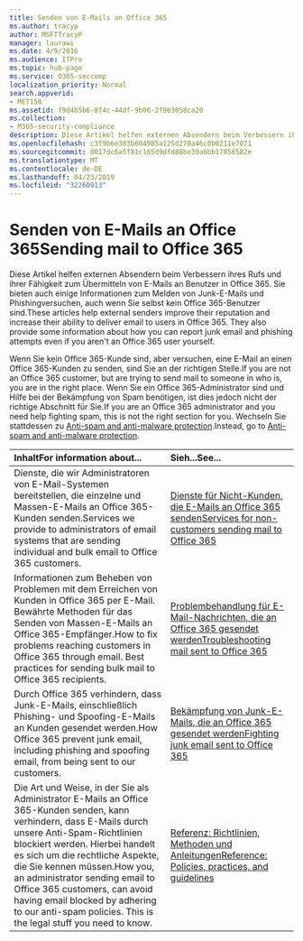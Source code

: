 ```yaml
---
title: Senden von E-Mails an Office 365
ms.author: tracyp
author: MSFTTracyP
manager: laurawi
ms.date: 4/9/2016
ms.audience: ITPro
ms.topic: hub-page
ms.service: O365-seccomp
localization_priority: Normal
search.appverid:
- MET150
ms.assetid: f9d4b5b6-8f4c-44df-9b06-2f9b3058ca20
ms.collection:
- M365-security-compliance
description: Diese Artikel helfen externen Absendern beim Verbessern ihres Rufs und ihrer Fähigkeit zum Übermitteln von E-Mails an Benutzer in Office 365. Sie bieten auch einige Informationen zum Melden von Junk-E-Mails und Phishingversuchen, auch wenn Sie selbst kein Office 365-Benutzer sind.
ms.openlocfilehash: c3f9b6e383b604985a125d270a46c0b0211e7071
ms.sourcegitcommit: 0017dc6a5f81c165d9dfd88be39a6bb17856582e
ms.translationtype: MT
ms.contentlocale: de-DE
ms.lasthandoff: 04/23/2019
ms.locfileid: "32260913"
---
```

# <a name="sending-mail-to-office-365"></a><span data-ttu-id="bd74e-104">Senden von E-Mails an Office 365</span><span class="sxs-lookup"><span data-stu-id="bd74e-104">Sending mail to Office 365</span></span>

<span data-ttu-id="bd74e-p102">Diese Artikel helfen externen Absendern beim Verbessern ihres Rufs und ihrer Fähigkeit zum Übermitteln von E-Mails an Benutzer in Office 365. Sie bieten auch einige Informationen zum Melden von Junk-E-Mails und Phishingversuchen, auch wenn Sie selbst kein Office 365-Benutzer sind.</span><span class="sxs-lookup"><span data-stu-id="bd74e-p102">These articles help external senders improve their reputation and increase their ability to deliver email to users in Office 365. They also provide some information about how you can report junk email and phishing attempts even if you aren't an Office 365 user yourself.</span></span>
  
<span data-ttu-id="bd74e-107">Wenn Sie kein Office 365-Kunde sind, aber versuchen, eine E-Mail an einen Office 365-Kunden zu senden, sind Sie an der richtigen Stelle.</span><span class="sxs-lookup"><span data-stu-id="bd74e-107">If you are not an Office 365 customer, but are trying to send mail to someone in who is, you are in the right place.</span></span> <span data-ttu-id="bd74e-108">Wenn Sie ein Office 365-Administrator sind und Hilfe bei der Bekämpfung von Spam benötigen, ist dies jedoch nicht der richtige Abschnitt für Sie.</span><span class="sxs-lookup"><span data-stu-id="bd74e-108">If you are an Office 365 administrator and you need help fighting spam, this is not the right section for you.</span></span> <span data-ttu-id="bd74e-109">Wechseln Sie stattdessen zu [Anti-spam and anti-malware protection](http://technet.microsoft.com/library/93c6c227-7442-4293-b64d-ec8f15c928db.aspx).</span><span class="sxs-lookup"><span data-stu-id="bd74e-109">Instead, go to [Anti-spam and anti-malware protection](http://technet.microsoft.com/library/93c6c227-7442-4293-b64d-ec8f15c928db.aspx).</span></span>
  
|<span data-ttu-id="bd74e-110">**Inhalt**</span><span class="sxs-lookup"><span data-stu-id="bd74e-110">**For information about...**</span></span>|<span data-ttu-id="bd74e-111">**Sieh...**</span><span class="sxs-lookup"><span data-stu-id="bd74e-111">**See...**</span></span>|
|:-----|:-----|
|<span data-ttu-id="bd74e-112">Dienste, die wir Administratoren von E-Mail-Systemen bereitstellen, die einzelne und Massen-E-Mails an Office 365-Kunden senden.</span><span class="sxs-lookup"><span data-stu-id="bd74e-112">Services we provide to administrators of email systems that are sending individual and bulk email to Office 365 customers.</span></span>  <br/> |[<span data-ttu-id="bd74e-113">Dienste für Nicht-Kunden, die E-Mails an Office 365 senden</span><span class="sxs-lookup"><span data-stu-id="bd74e-113">Services for non-customers sending mail to Office 365</span></span>](services-for-non-customers.md) <br/> |
|<span data-ttu-id="bd74e-p104">Informationen zum Beheben von Problemen mit dem Erreichen von Kunden in Office 365 per E-Mail. Bewährte Methoden für das Senden von Massen-E-Mails an Office 365-Empfänger.</span><span class="sxs-lookup"><span data-stu-id="bd74e-p104">How to fix problems reaching customers in Office 365 through email. Best practices for sending bulk mail to Office 365 recipients.</span></span>  <br/> |[<span data-ttu-id="bd74e-116">Problembehandlung für E-Mail-Nachrichten, die an Office 365 gesendet werden</span><span class="sxs-lookup"><span data-stu-id="bd74e-116">Troubleshooting mail sent to Office 365</span></span>](troubleshooting-mail-sent-to-office-365.md) <br/> |
|<span data-ttu-id="bd74e-117">Durch Office 365 verhindern, dass Junk-E-Mails, einschließlich Phishing- und Spoofing-E-Mails an Kunden gesendet werden.</span><span class="sxs-lookup"><span data-stu-id="bd74e-117">How Office 365 prevent junk email, including phishing and spoofing email, from being sent to our customers.</span></span>  <br/> |[<span data-ttu-id="bd74e-118">Bekämpfung von Junk-E-Mails, die an Office 365 gesendet werden</span><span class="sxs-lookup"><span data-stu-id="bd74e-118">Fighting junk email sent to Office 365</span></span>](fighting-junk-email.md) <br/> |
|<span data-ttu-id="bd74e-p105">Die Art und Weise, in der Sie als Administrator E-Mails an Office 365-Kunden senden, kann verhindern, dass E-Mails durch unsere Anti-Spam-Richtlinien blockiert werden. Hierbei handelt es sich um die rechtliche Aspekte, die Sie kennen müssen.</span><span class="sxs-lookup"><span data-stu-id="bd74e-p105">How you, an administrator sending email to Office 365 customers, can avoid having email blocked by adhering to our anti-spam policies. This is the legal stuff you need to know.</span></span>  <br/> |[<span data-ttu-id="bd74e-121">Referenz: Richtlinien, Methoden und Anleitungen</span><span class="sxs-lookup"><span data-stu-id="bd74e-121">Reference: Policies, practices, and guidelines</span></span>](reference-policies-practices-and-guidelines.md) <br/> |
   

